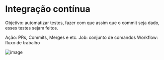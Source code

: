 # Integração contínua

Objetivo: automatizar testes, fazer com que assim que o commit seja dado, esses testes sejam feitos.

  Ação: PRs, Commits, Merges e etc.
  Job: conjunto de comandos
  Workflow: fluxo de trabalho

![image](https://user-images.githubusercontent.com/84058517/192788994-7c5b0b90-3f33-43bd-b84a-f9286e812564.png)
